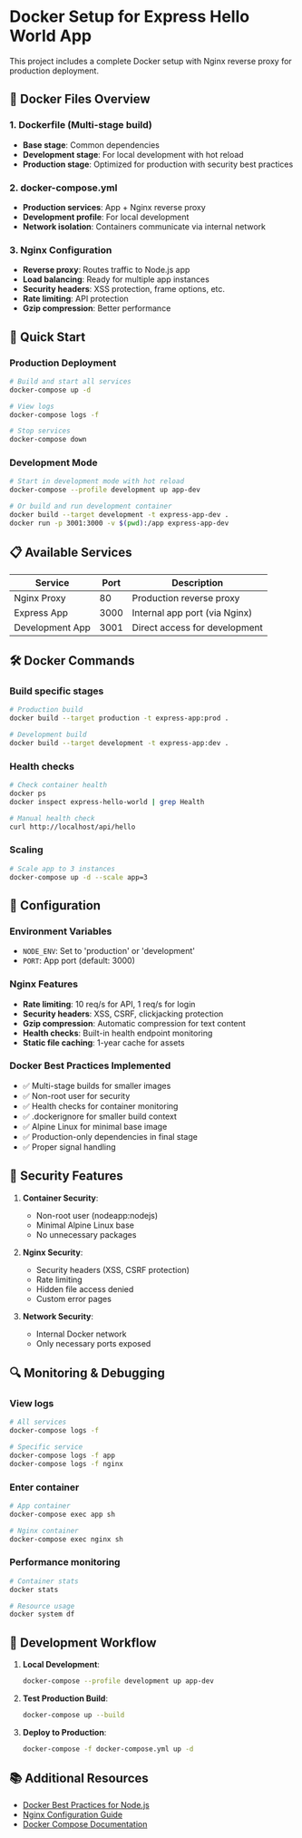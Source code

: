 # Docker Setup for Express Hello World App

This project includes a complete Docker setup with Nginx reverse proxy for production deployment.

## 🐳 Docker Files Overview

### 1. **Dockerfile** (Multi-stage build)
- **Base stage**: Common dependencies
- **Development stage**: For local development with hot reload
- **Production stage**: Optimized for production with security best practices

### 2. **docker-compose.yml**
- **Production services**: App + Nginx reverse proxy
- **Development profile**: For local development
- **Network isolation**: Containers communicate via internal network

### 3. **Nginx Configuration**
- **Reverse proxy**: Routes traffic to Node.js app
- **Load balancing**: Ready for multiple app instances
- **Security headers**: XSS protection, frame options, etc.
- **Rate limiting**: API protection
- **Gzip compression**: Better performance

## 🚀 Quick Start

### Production Deployment
```bash
# Build and start all services
docker-compose up -d

# View logs
docker-compose logs -f

# Stop services
docker-compose down
```

### Development Mode
```bash
# Start in development mode with hot reload
docker-compose --profile development up app-dev

# Or build and run development container
docker build --target development -t express-app-dev .
docker run -p 3001:3000 -v $(pwd):/app express-app-dev
```

## 📋 Available Services

| Service | Port | Description |
|---------|------|-------------|
| Nginx Proxy | 80 | Production reverse proxy |
| Express App | 3000 | Internal app port (via Nginx) |
| Development App | 3001 | Direct access for development |

## 🛠️ Docker Commands

### Build specific stages
```bash
# Production build
docker build --target production -t express-app:prod .

# Development build
docker build --target development -t express-app:dev .
```

### Health checks
```bash
# Check container health
docker ps
docker inspect express-hello-world | grep Health

# Manual health check
curl http://localhost/api/hello
```

### Scaling
```bash
# Scale app to 3 instances
docker-compose up -d --scale app=3
```

## 🔧 Configuration

### Environment Variables
- `NODE_ENV`: Set to 'production' or 'development'
- `PORT`: App port (default: 3000)

### Nginx Features
- **Rate limiting**: 10 req/s for API, 1 req/s for login
- **Security headers**: XSS, CSRF, clickjacking protection
- **Gzip compression**: Automatic compression for text content
- **Health checks**: Built-in health endpoint monitoring
- **Static file caching**: 1-year cache for assets

### Docker Best Practices Implemented
- ✅ Multi-stage builds for smaller images
- ✅ Non-root user for security
- ✅ Health checks for container monitoring
- ✅ .dockerignore for smaller build context
- ✅ Alpine Linux for minimal base image
- ✅ Production-only dependencies in final stage
- ✅ Proper signal handling

## 🚨 Security Features

1. **Container Security**:
   - Non-root user (nodeapp:nodejs)
   - Minimal Alpine Linux base
   - No unnecessary packages

2. **Nginx Security**:
   - Security headers (XSS, CSRF protection)
   - Rate limiting
   - Hidden file access denied
   - Custom error pages

3. **Network Security**:
   - Internal Docker network
   - Only necessary ports exposed

## 🔍 Monitoring & Debugging

### View logs
```bash
# All services
docker-compose logs -f

# Specific service
docker-compose logs -f app
docker-compose logs -f nginx
```

### Enter container
```bash
# App container
docker-compose exec app sh

# Nginx container
docker-compose exec nginx sh
```

### Performance monitoring
```bash
# Container stats
docker stats

# Resource usage
docker system df
```

## 🔄 Development Workflow

1. **Local Development**:
   ```bash
   docker-compose --profile development up app-dev
   ```

2. **Test Production Build**:
   ```bash
   docker-compose up --build
   ```

3. **Deploy to Production**:
   ```bash
   docker-compose -f docker-compose.yml up -d
   ```

## 📚 Additional Resources

- [Docker Best Practices for Node.js](https://snyk.io/blog/10-best-practices-to-containerize-nodejs-web-applications-with-docker/)
- [Nginx Configuration Guide](https://nginx.org/en/docs/)
- [Docker Compose Documentation](https://docs.docker.com/compose/)
